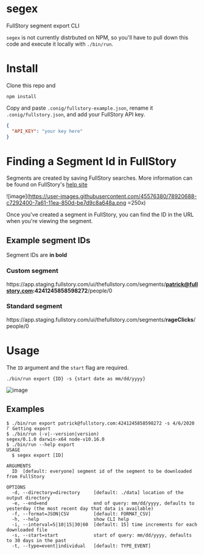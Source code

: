 segex
=====

FullStory segment export CLI

`segex` is not currently distrbuted on NPM, so you'll have to pull down this code and execute it locally with `./bin/run`.

# Install

Clone this repo and

```
npm install
```

Copy and paste `.conig/fullstory-example.json`, rename it `.conig/fullstory.json`, and add your FullStory API key.

```JSON
{
  "API_KEY": "your key here"
}
```

# Finding a Segment Id in FullStory

Segments are created by saving FullStory searches. More information can be found on FullStory's [help site](https://help.fullstory.com/hc/en-us/articles/360020622754-Can-I-save-searches-that-I-use-frequently-create-a-segment-)

![image](https://user-images.githubusercontent.com/45576380/78920688-c7292400-7a61-11ea-850d-be7d9c8a648a.png =250x)

Once you've created a segment in FullStory, you can find the ID in the URL when you're viewing the segment.

## Example segment IDs

Segment IDs are **in bold**

### Custom segment

htt<span>ps</span>://app.staging.fullstory.com/ui/thefullstory.com/segments/**patrick@fullstory.com:4241245858598272**/people/0

### Standard segment

htt<span>ps</span>://app.staging.fullstory.com/ui/thefullstory.com/segments/**rageClicks**/people/0

# Usage

The `ID` argument and the `start` flag are required.
```
./bin/run export {ID} -s {start date as mm/dd/yyyy}
```

![image](https://user-images.githubusercontent.com/45576380/78919346-cbecd880-7a5f-11ea-867a-060a0db587da.png)

## Examples

```sh-session
$ ./bin/run export patrick@fullstory.com:4241245858598272 -s 4/6/2020
⠏ Getting export
$ ./bin/run (-v|--version|version)
segex/0.1.0 darwin-x64 node-v10.16.0
$ ./bin/run --help export
USAGE
  $ segex export [ID]

ARGUMENTS
  ID  [default: everyone] segment id of the segment to be downloaded from FullStory

OPTIONS
  -d, --directory=directory     [default: ./data] location of the output directory
  -e, --end=end                 end of query: mm/dd/yyyy, defaults to yesterday (the most recent day that data is available)
  -f, --format=JSON|CSV         [default: FORMAT_CSV]
  -h, --help                    show CLI help
  -i, --interval=5|10|15|30|60  [default: 15] time increments for each downloaded file
  -s, --start=start             start of query: mm/dd/yyyy, defaults to 30 days in the past
  -t, --type=event|individual   [default: TYPE_EVENT]
```
